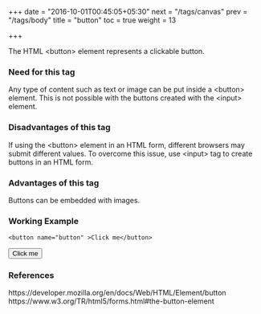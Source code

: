 +++
date = "2016-10-01T00:45:05+05:30"
next = "/tags/canvas"
prev = "/tags/body"
title = "button"
toc = true
weight = 13

+++

The HTML <span class='tag-span'>&lt;button&gt;</span> element represents a clickable button.

<h3>Need for this tag</h3>

Any type of content such as text or image can be put inside  a <span class='tag-span'>&lt;button&gt;</span> element. This is not possible with the buttons created with the <span class='tag-span'>&lt;input&gt;</span> element.

<h3>Disadvantages of this tag</h3>

If using the <span class='tag-span'>&lt;button&gt;</span> element in an HTML form, different browsers may submit different values. To overcome this issue, use <span class='tag-span'>&lt;input&gt;</span> tag to create buttons in an HTML form.

<h3>Advantages of this tag</h3>

Buttons can be embedded with images.

<h3>Working Example</h3>

    <button name="button" >Click me</button>

<button name="button">Click me</button>

<h3>References</h3>
https://developer.mozilla.org/en/docs/Web/HTML/Element/button
<br>
https://www.w3.org/TR/html5/forms.html#the-button-element
